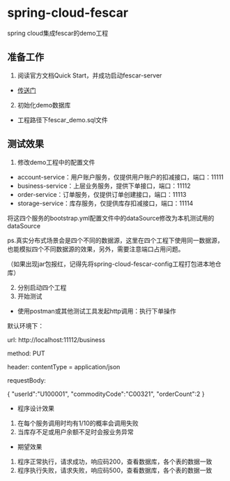 # spring-cloud-fescar
spring cloud集成fescar的demo工程





## 准备工作

1. 阅读官方文档Quick Start，并成功启动fescar-server

* [传送门](https://github.com/alibaba/fescar/wiki/Quick-Start)

2. 初始化demo数据库

* 工程路径下fescar_demo.sql文件



## 测试效果

1. 修改demo工程中的配置文件

* account-service：用户账户服务，仅提供用户账户的扣减接口，端口：11111
* business-service：上层业务服务，提供下单接口，端口：11112
* order-service：订单服务，仅提供订单创建接口，端口：11113
* storage-service：库存服务，仅提供库存扣减接口，端口：11114

将这四个服务的bootstrap.yml配置文件中的dataSource修改为本机测试用的dataSource

ps.真实分布式场景会是四个不同的数据源，这里在四个工程下使用同一数据源，也能模拟四个不同数据源的效果，另外，需要注意端口占用问题。

（如果出现jar包报红，记得先将spring-cloud-fescar-config工程打包进本地仓库）

2. 分别启动四个工程
3. 开始测试

* 使用postman或其他测试工具发起http调用：执行下单操作

默认环境下：

url: http://localhost:11112/business

method: PUT

header: contentType = application/json

requestBody: 

{
	"userId":"U100001",
	"commodityCode":"C00321",
	"orderCount":2
}

* 程序设计效果

1. 在每个服务调用时均有1/10的概率会调用失败
2. 当库存不足或用户余额不足时会报业务异常

* 期望效果

1. 程序正常执行，请求成功，响应码200，查看数据库，各个表的数据一致
2. 程序执行失败，请求失败，响应码500，查看数据库，各个表的数据一致
